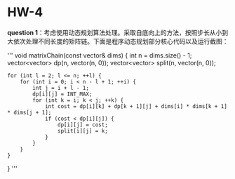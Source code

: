 # HW-4

**question 1**：考虑使用动态规划算法处理。采取自底向上的方法，按照步长从小到大依次处理不同长度的矩阵链。下面是程序动态规划部分核心代码以及运行截图：

'''
void matrixChain(const vector<int>& dims) {
    int n = dims.size() - 1;
    vector<vector<int>> dp(n, vector<int>(n, 0));
    vector<vector<int>> split(n, vector<int>(n, 0));

    for (int l = 2; l <= n; ++l) {
        for (int i = 0; i < n - l + 1; ++i) {
            int j = i + l - 1;
            dp[i][j] = INT_MAX;
            for (int k = i; k < j; ++k) {
                int cost = dp[i][k] + dp[k + 1][j] + dims[i] * dims[k + 1] * dims[j + 1];
                if (cost < dp[i][j]) {
                    dp[i][j] = cost;
                    split[i][j] = k;
                }
            }
        }
    }
}
'''
